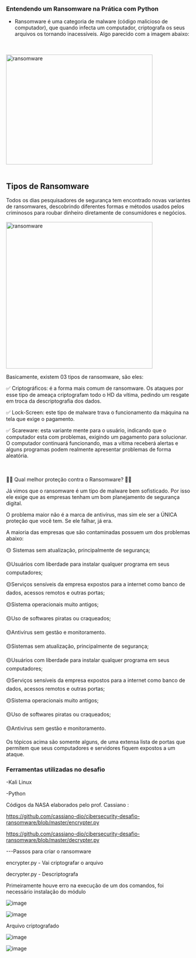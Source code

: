 
<h3>Entendendo um Ransomware na Prática com Python</h3>

 - Ransomware é uma categoria de malware (código malicioso de computador), que quando infecta um computador, criptografa os seus arquivos os tornando inacessíveis. Algo parecido com a imagem abaixo:

<br>
</br>
    <img src="https://github.com/user-attachments/assets/d203c1f8-0579-4999-a429-698ed4119b2d"
         alt="ransomware" 
         style="width:400px; height:300px;">
    <br>
</br>

## Tipos de Ransomware ##

Todos os dias pesquisadores de segurança tem encontrado novas variantes de ransomwares, descobrindo diferentes formas e métodos usados pelos criminosos para roubar dinheiro diretamente de consumidores e negócios.
<br>
</br>
   <img src="https://github.com/user-attachments/assets/0cd3a806-1a4a-41f8-8822-d11992c23215" 
         alt="ransomware" 
         width="400">   
         
Basicamente, existem 03 tipos de ransomware, são eles:

✅ Criptográficos: é a forma mais comum de ransomware. Os ataques por esse tipo de ameaça criptografam todo o HD da vítima, pedindo um resgate em troca da descriptografia dos dados.

✅ Lock-Screen: este tipo de malware trava o funcionamento da máquina na tela que exige o pagamento.

✅ Scareware: esta variante mente para o usuário, indicando que o computador esta com problemas, exigindo um pagamento para solucionar. O computador continuará funcionando, mas a vítima receberá alertas e alguns programas podem realmente apresentar problemas de forma aleatória. 
    
<br>
</br>
💠💠 Qual melhor proteção contra o Ransomware? 💠💠

Já vimos que o ransomware é um tipo de malware bem sofisticado. Por isso ele exige que as empresas tenham um bom planejamento de segurança digital.

O problema maior não é a marca de antivírus, mas sim ele ser a ÚNICA proteção que você tem. Se ele falhar, já era.

A maioria das empresas que são contaminadas possuem um dos problemas abaixo:

🟡 Sistemas sem atualização, principalmente de segurança;

🟡Usuários com liberdade para instalar qualquer programa em seus computadores;

🟡Serviços sensíveis da empresa expostos para a internet como banco de dados, acessos remotos e outras portas;

🟡Sistema operacionais muito antigos;
 
🟡Uso de softwares piratas ou craqueados;

🟡Antivírus sem gestão e monitoramento.

🟡Sistemas sem atualização, principalmente de segurança;

🟡Usuários com liberdade para instalar qualquer programa em seus computadores;

🟡Serviços sensíveis da empresa expostos para a internet como banco de dados, acessos remotos e outras portas;

🟡Sistema operacionais muito antigos;

🟡Uso de softwares piratas ou craqueados;

🟡Antivírus sem gestão e monitoramento.

Os tópicos acima são somente alguns, de uma extensa lista de portas que permitem que seus computadores e servidores fiquem expostos a um ataque.

    
<h3>Ferramentas utilizadas no desafio</h3>

-Kali Linux

-Python

Códigos da NASA elaborados pelo prof. Cassiano :

https://github.com/cassiano-dio/cibersecurity-desafio-ransomware/blob/master/encrypter.py

https://github.com/cassiano-dio/cibersecurity-desafio-ransomware/blob/master/decrypter.py


---Passos para criar o ransomware

encrypter.py - Vai criptografar o arquivo

decrypter.py - Descriptografa

Primeiramente houve erro na execução de um dos comandos, foi necessário instalação do módulo

 
![image](https://github.com/user-attachments/assets/a7b8da9f-7e84-4b8c-9322-9ecb41c24966)


![image](https://github.com/user-attachments/assets/7fe2424a-756f-4253-a2f9-1513a67dc6f9)

Arquivo criptografado

![image](https://github.com/user-attachments/assets/74ff29c2-df0b-4555-9f78-48216754fb1e)


![image](https://github.com/user-attachments/assets/3ddce3f6-56c2-45e5-968d-2eca5008028e)

    

